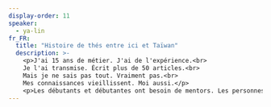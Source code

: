 ```yaml
---
display-order: 11
speaker:
  - ya-lin
fr_FR:
  title: "Histoire de thés entre ici et Taïwan"
  description: >-
    <p>J'ai 15 ans de métier. J'ai de l'expérience.<br>
    Je l'ai transmise. Écrit plus de 50 articles.<br>
    Mais je ne sais pas tout. Vraiment pas.<br>
    Mes connaissances vieillissent. Moi aussi.</p>
    <p>Les débutants et débutantes ont besoin de mentors. Les personnes &laquo;&nbsp;expérimentées&nbsp;&raquo; aussi, car en fait… on ne l’est pas du tout. On est même des personnes toutes cruellement débutantes. Et même de plus en plus débutantes.</p>
---
```

